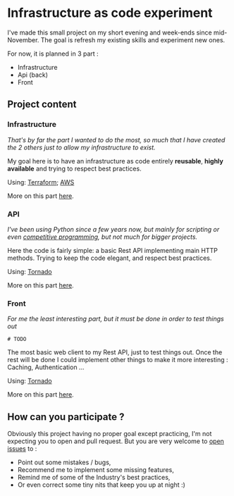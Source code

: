 # Infrastructure as code experiment

I've made this small project on my short evening and week-ends since mid-November. The goal is refresh my existing
skills and experiment new ones.

For now, it is planned in 3 part :
  - Infrastructure
  - Api (back)
  - Front

## Project content
### Infrastructure

_That's by far the part I wanted to do the most, so much that I have created the 2 others just to allow my
infrastructure to exist._

My goal here is to have an infrastructure as code entirely **reusable**, **highly available** and trying to respect
best practices.

Using: [Terraform](https://www.terraform.io/); [AWS](https://aws.amazon.com/)

More on this part [here](https://github.com/alexis-turpin/iac-experiment/tree/master/infrastructure).

### API

_I've been using Python since a few years now, but mainly for scripting or even
[competitive programming](http://codingame.com/), but not much for bigger projects._

Here the code is fairly simple: a basic Rest API implementing main HTTP methods. Trying to keep the code elegant,
and respect best practices.

Using: [Tornado](http://www.tornadoweb.org/)

More on this part [here](https://github.com/alexis-turpin/iac-experiment/tree/master/api).


### Front

_For me the least interesting part, but it must be done in order to test things out_
```
# TODO
```
The most basic web client to my Rest API, just to test things out. Once the rest will be done I could implement
other things to make it more interesting : Caching, Authentication ...

Using: [Tornado](http://www.tornadoweb.org/)

More on this part [here](https://github.com/alexis-turpin/iac-experiment/tree/master/front). 

## How can you participate ?

Obviously this project having no proper goal except practicing, I'm not expecting you to open and pull request.
But you are very welcome to [open issues](https://github.com/alexis-turpin/iac-experiment/issues/new) to :
  - Point out some mistakes / bugs,
  - Recommend me to implement some missing features,
  - Remind me of some of the Industry's best practices,
  - Or even correct some tiny nits that keep you up at night :) 
